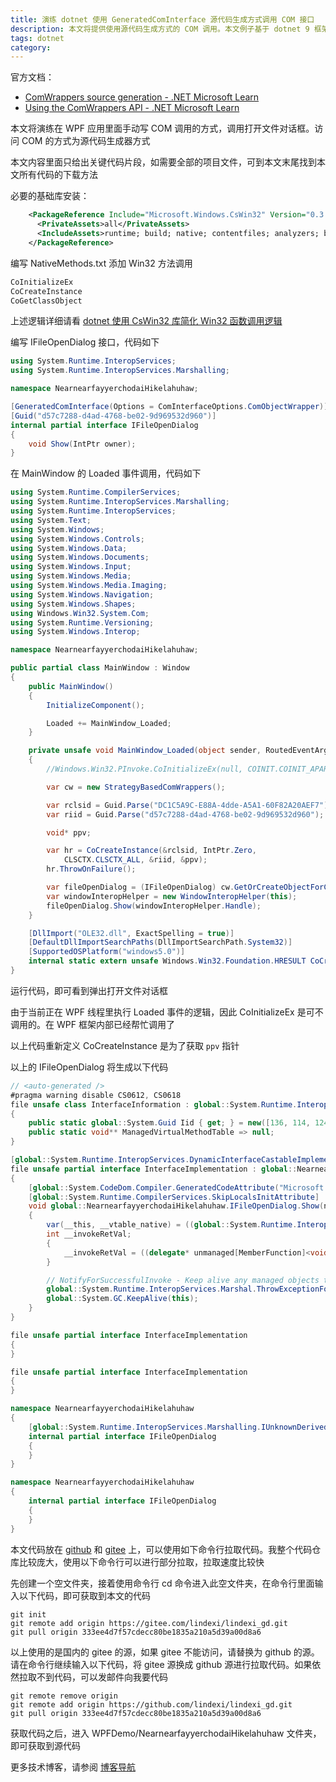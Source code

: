 ```yaml
---
title: 演练 dotnet 使用 GeneratedComInterface 源代码生成方式调用 COM 接口
description: 本文将提供使用源代码生成方式的 COM 调用。本文例子基于 dotnet 9 框架
tags: dotnet
category: 
---
```


<!-- CreateTime:2025/01/22 07:12:07 -->

<!-- 发布 -->
<!-- 博客 -->

官方文档：

- [ComWrappers source generation - .NET Microsoft Learn](https://learn.microsoft.com/en-us/dotnet/standard/native-interop/comwrappers-source-generation )
- [Using the ComWrappers API - .NET Microsoft Learn](https://learn.microsoft.com/en-us/dotnet/standard/native-interop/tutorial-comwrappers )

本文将演练在 WPF 应用里面手动写 COM 调用的方式，调用打开文件对话框。访问 COM 的方式为源代码生成器方式

本文内容里面只给出关键代码片段，如需要全部的项目文件，可到本文末尾找到本文所有代码的下载方法

必要的基础库安装：

```xml
    <PackageReference Include="Microsoft.Windows.CsWin32" Version="0.3.106">
      <PrivateAssets>all</PrivateAssets>
      <IncludeAssets>runtime; build; native; contentfiles; analyzers; buildtransitive</IncludeAssets>
    </PackageReference>
```

编写 NativeMethods.txt 添加 Win32 方法调用

```csharp
CoInitializeEx
CoCreateInstance
CoGetClassObject
```

上述逻辑详细请看 [dotnet 使用 CsWin32 库简化 Win32 函数调用逻辑](https://blog.lindexi.com/post/dotnet-%E4%BD%BF%E7%94%A8-CsWin32-%E5%BA%93%E7%AE%80%E5%8C%96-Win32-%E5%87%BD%E6%95%B0%E8%B0%83%E7%94%A8%E9%80%BB%E8%BE%91.html )

编写 IFileOpenDialog 接口，代码如下

```csharp
using System.Runtime.InteropServices;
using System.Runtime.InteropServices.Marshalling;

namespace NearnearfayyerchodaiHikelahuhaw;

[GeneratedComInterface(Options = ComInterfaceOptions.ComObjectWrapper)]
[Guid("d57c7288-d4ad-4768-be02-9d969532d960")]
internal partial interface IFileOpenDialog
{
    void Show(IntPtr owner);
}
```

在 MainWindow 的 Loaded 事件调用，代码如下

```csharp
using System.Runtime.CompilerServices;
using System.Runtime.InteropServices.Marshalling;
using System.Runtime.InteropServices;
using System.Text;
using System.Windows;
using System.Windows.Controls;
using System.Windows.Data;
using System.Windows.Documents;
using System.Windows.Input;
using System.Windows.Media;
using System.Windows.Media.Imaging;
using System.Windows.Navigation;
using System.Windows.Shapes;
using Windows.Win32.System.Com;
using System.Runtime.Versioning;
using System.Windows.Interop;

namespace NearnearfayyerchodaiHikelahuhaw;

public partial class MainWindow : Window
{
    public MainWindow()
    {
        InitializeComponent();

        Loaded += MainWindow_Loaded;
    }

    private unsafe void MainWindow_Loaded(object sender, RoutedEventArgs e)
    {
        //Windows.Win32.PInvoke.CoInitializeEx(null, COINIT.COINIT_APARTMENTTHREADED | COINIT.COINIT_DISABLE_OLE1DDE);

        var cw = new StrategyBasedComWrappers();

        var rclsid = Guid.Parse("DC1C5A9C-E88A-4dde-A5A1-60F82A20AEF7");
        var riid = Guid.Parse("d57c7288-d4ad-4768-be02-9d969532d960");

        void* ppv;

        var hr = CoCreateInstance(&rclsid, IntPtr.Zero,
            CLSCTX.CLSCTX_ALL, &riid, &ppv);
        hr.ThrowOnFailure();

        var fileOpenDialog = (IFileOpenDialog) cw.GetOrCreateObjectForComInstance(new IntPtr(ppv), CreateObjectFlags.None);
        var windowInteropHelper = new WindowInteropHelper(this);
        fileOpenDialog.Show(windowInteropHelper.Handle);
    }

    [DllImport("OLE32.dll", ExactSpelling = true)]
    [DefaultDllImportSearchPaths(DllImportSearchPath.System32)]
    [SupportedOSPlatform("windows5.0")]
    internal static extern unsafe Windows.Win32.Foundation.HRESULT CoCreateInstance(global::System.Guid* rclsid, IntPtr pUnkOuter, Windows.Win32.System.Com.CLSCTX dwClsContext, global::System.Guid* riid, void* ppv);
}
```

运行代码，即可看到弹出打开文件对话框

由于当前正在 WPF 线程里执行 Loaded 事件的逻辑，因此 CoInitializeEx 是可不调用的。在 WPF 框架内部已经帮忙调用了

以上代码重新定义 CoCreateInstance 是为了获取 `ppv` 指针

以上的 IFileOpenDialog 将生成以下代码

```csharp
// <auto-generated />
#pragma warning disable CS0612, CS0618
file unsafe class InterfaceInformation : global::System.Runtime.InteropServices.Marshalling.IIUnknownInterfaceType
{
    public static global::System.Guid Iid { get; } = new([136, 114, 124, 213, 173, 212, 104, 71, 190, 2, 157, 150, 149, 50, 217, 96]);
    public static void** ManagedVirtualMethodTable => null;
}

[global::System.Runtime.InteropServices.DynamicInterfaceCastableImplementationAttribute]
file unsafe partial interface InterfaceImplementation : global::NearnearfayyerchodaiHikelahuhaw.IFileOpenDialog
{
    [global::System.CodeDom.Compiler.GeneratedCodeAttribute("Microsoft.Interop.ComInterfaceGenerator", "9.0.11.11010")]
    [global::System.Runtime.CompilerServices.SkipLocalsInitAttribute]
    void global::NearnearfayyerchodaiHikelahuhaw.IFileOpenDialog.Show(nint owner)
    {
        var(__this, __vtable_native) = ((global::System.Runtime.InteropServices.Marshalling.IUnmanagedVirtualMethodTableProvider)this).GetVirtualMethodTableInfoForKey(typeof(global::NearnearfayyerchodaiHikelahuhaw.IFileOpenDialog));
        int __invokeRetVal;
        {
            __invokeRetVal = ((delegate* unmanaged[MemberFunction]<void*, nint, int> )__vtable_native[3])(__this, owner);
        }

        // NotifyForSuccessfulInvoke - Keep alive any managed objects that need to stay alive across the call.
        global::System.Runtime.InteropServices.Marshal.ThrowExceptionForHR(__invokeRetVal);
        global::System.GC.KeepAlive(this);
    }
}

file unsafe partial interface InterfaceImplementation
{
}

file unsafe partial interface InterfaceImplementation
{
}

namespace NearnearfayyerchodaiHikelahuhaw
{
    [global::System.Runtime.InteropServices.Marshalling.IUnknownDerivedAttribute<InterfaceInformation, InterfaceImplementation>]
    internal partial interface IFileOpenDialog
    {
    }
}

namespace NearnearfayyerchodaiHikelahuhaw
{
    internal partial interface IFileOpenDialog
    {
    }
}
```

本文代码放在 [github](https://github.com/lindexi/lindexi_gd/tree/333ee4d7f57cdecc80be1835a210a5d39a00d8a6/WPFDemo/NearnearfayyerchodaiHikelahuhaw) 和 [gitee](https://gitee.com/lindexi/lindexi_gd/tree/333ee4d7f57cdecc80be1835a210a5d39a00d8a6/WPFDemo/NearnearfayyerchodaiHikelahuhaw) 上，可以使用如下命令行拉取代码。我整个代码仓库比较庞大，使用以下命令行可以进行部分拉取，拉取速度比较快

先创建一个空文件夹，接着使用命令行 cd 命令进入此空文件夹，在命令行里面输入以下代码，即可获取到本文的代码

```
git init
git remote add origin https://gitee.com/lindexi/lindexi_gd.git
git pull origin 333ee4d7f57cdecc80be1835a210a5d39a00d8a6
```

以上使用的是国内的 gitee 的源，如果 gitee 不能访问，请替换为 github 的源。请在命令行继续输入以下代码，将 gitee 源换成 github 源进行拉取代码。如果依然拉取不到代码，可以发邮件向我要代码

```
git remote remove origin
git remote add origin https://github.com/lindexi/lindexi_gd.git
git pull origin 333ee4d7f57cdecc80be1835a210a5d39a00d8a6
```

获取代码之后，进入 WPFDemo/NearnearfayyerchodaiHikelahuhaw 文件夹，即可获取到源代码

更多技术博客，请参阅 [博客导航](https://blog.lindexi.com/post/%E5%8D%9A%E5%AE%A2%E5%AF%BC%E8%88%AA.html )
